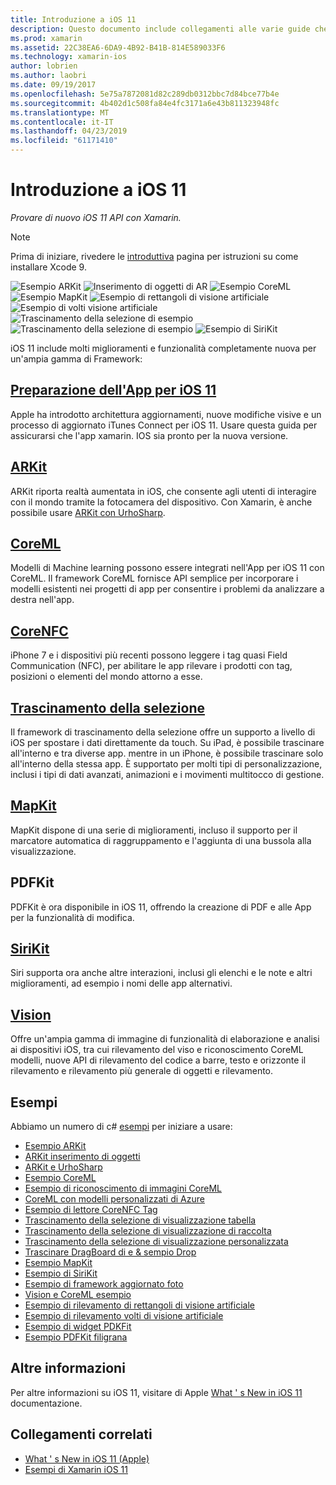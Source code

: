 ```yaml
---
title: Introduzione a iOS 11
description: Questo documento include collegamenti alle varie guide che descrivono le funzionalità di iOS 11, tra cui ARKit CoreML, MapKit, PDFKit, SiriKit, il framework Vision e altro ancora.
ms.prod: xamarin
ms.assetid: 22C38EA6-6DA9-4B92-B41B-814E589033F6
ms.technology: xamarin-ios
author: lobrien
ms.author: laobri
ms.date: 09/19/2017
ms.openlocfilehash: 5e75a7872081d82c289db0312bbc7d84bce77b4e
ms.sourcegitcommit: 4b402d1c508fa84e4fc3171a6e43b811323948fc
ms.translationtype: MT
ms.contentlocale: it-IT
ms.lasthandoff: 04/23/2019
ms.locfileid: "61171410"
---
```

# <a name="introduction-to-ios-11"></a>Introduzione a iOS 11

_Provare di nuovo iOS 11 API con Xamarin._

> [!NOTE]
> Prima di iniziare, rivedere le [introduttiva](get-started.md) pagina per istruzioni su come installare Xcode 9.

![Esempio ARKit](images/arkit.png) ![Inserimento di oggetti di AR](images/arkit2.png) ![Esempio CoreML](images/coreml.png) ![Esempio MapKit](images/mapkit.png) ![Esempio di rettangoli di visione artificiale](images/vision1.png) ![Esempio di volti visione artificiale](images/vision2.png) ![Trascinamento della selezione di esempio](images/drag-drop.png) ![Trascinamento della selezione di esempio](images/drag-drop2.png) ![Esempio di SiriKit](images/sirikit.png)

iOS 11 include molti miglioramenti e funzionalità completamente nuova per un'ampia gamma di Framework:

## <a name="preparing-your-app-for-ios-11updating-your-appindexmd"></a>[Preparazione dell'App per iOS 11](updating-your-app/index.md)

Apple ha introdotto architettura aggiornamenti, nuove modifiche visive e un processo di aggiornato iTunes Connect per iOS 11. Usare questa guida per assicurarsi che l'app xamarin. IOS sia pronto per la nuova versione.

## <a name="arkitarkitindexmd"></a>[ARKit](arkit/index.md)

ARKit riporta realtà aumentata in iOS, che consente agli utenti di interagire con il mondo tramite la fotocamera del dispositivo.
Con Xamarin, è anche possibile usare [ARKit con UrhoSharp](arkit/urhosharp.md).

## <a name="coremlcoremlmd"></a>[CoreML](coreml.md)

Modelli di Machine learning possono essere integrati nell'App per iOS 11 con CoreML. Il framework CoreML fornisce API semplice per incorporare i modelli esistenti nei progetti di app per consentire i problemi da analizzare a destra nell'app.

## <a name="corenfccorenfcmd"></a>[CoreNFC](corenfc.md)

iPhone 7 e i dispositivi più recenti possono leggere i tag quasi Field Communication (NFC), per abilitare le app rilevare i prodotti con tag, posizioni o elementi del mondo attorno a esse.

## <a name="drag-and-dropdrag-and-dropmd"></a>[Trascinamento della selezione](drag-and-drop.md)

Il framework di trascinamento della selezione offre un supporto a livello di iOS per spostare i dati direttamente da touch. Su iPad, è possibile trascinare all'interno e tra diverse app. mentre in un iPhone, è possibile trascinare solo all'interno della stessa app. È supportato per molti tipi di personalizzazione, inclusi i tipi di dati avanzati, animazioni e i movimenti multitocco di gestione.

## <a name="mapkitmapkitmd"></a>[MapKit](mapkit.md)

MapKit dispone di una serie di miglioramenti, incluso il supporto per il marcatore automatica di raggruppamento e l'aggiunta di una bussola alla visualizzazione.

## <a name="pdfkit"></a>PDFKit

PDFKit è ora disponibile in iOS 11, offrendo la creazione di PDF e alle App per la funzionalità di modifica.

## <a name="sirikitsirikitmd"></a>[SiriKit](sirikit.md)

Siri supporta ora anche altre interazioni, inclusi gli elenchi e le note e altri miglioramenti, ad esempio i nomi delle app alternativi.

## <a name="visionvisionmd"></a>[Vision](vision.md)

Offre un'ampia gamma di immagine di funzionalità di elaborazione e analisi ai dispositivi iOS, tra cui rilevamento del viso e riconoscimento CoreML modelli, nuove API di rilevamento del codice a barre, testo e orizzonte il rilevamento e rilevamento più generale di oggetti e rilevamento.

## <a name="samples"></a>Esempi

Abbiamo un numero di c# [esempi](https://developer.xamarin.com/samples/ios/iOS11/) per iniziare a usare:

* [Esempio ARKit](https://developer.xamarin.com/samples/monotouch/ios11/ARKitSample/)
* [ARKit inserimento di oggetti](https://developer.xamarin.com/samples/monotouch/ios11/ARKitPlacingObjects/)
* [ARKit e UrhoSharp](arkit/urhosharp.md)
* [Esempio CoreML](https://developer.xamarin.com/samples/monotouch/ios11/CoreML)
* [Esempio di riconoscimento di immagini CoreML](https://developer.xamarin.com/samples/monotouch/ios11/CoreMLImageRecognition)
* [CoreML con modelli personalizzati di Azure](https://developer.xamarin.com/samples/monotouch/ios11/CoreMLAzureModel)
* [Esempio di lettore CoreNFC Tag](https://developer.xamarin.com/samples/monotouch/ios11/NFCTagReader/)
* [Trascinamento della selezione di visualizzazione tabella](https://developer.xamarin.com/samples/monotouch/ios11/DragAndDropTableView)
* [Trascinamento della selezione di visualizzazione di raccolta](https://developer.xamarin.com/samples/monotouch/ios11/DragAndDropCollectionView)
* [Trascinamento della selezione di visualizzazione personalizzata](https://developer.xamarin.com/samples/monotouch/ios11/DragAndDropCustomView)
* [Trascinare DragBoard di e & sempio Drop](https://developer.xamarin.com/samples/monotouch/ios11/DragAndDropDragBoard)
* [Esempio MapKit](https://developer.xamarin.com/samples/monotouch/ios11/MapKitSample)
* [Esempio di SiriKit](https://developer.xamarin.com/samples/monotouch/ios11/SiriKitSample/)
* [Esempio di framework aggiornato foto](https://developer.xamarin.com/samples/monotouch/ios11/SamplePhotoApp/)
* [Vision e CoreML esempio](https://developer.xamarin.com/samples/monotouch/ios11/CoreMLVision)
* [Esempio di rilevamento di rettangoli di visione artificiale](https://developer.xamarin.com/samples/monotouch/ios11/VisionRects)
* [Esempio di rilevamento volti di visione artificiale](https://developer.xamarin.com/samples/monotouch/ios11/VisionFaces)
* [Esempio di widget PDKFit](https://developer.xamarin.com/samples/monotouch/ios11/PDFAnnotationWidgetsAdvanced)
* [Esempio PDFKit filigrana](https://developer.xamarin.com/samples/monotouch/ios11/PDFDocumentWatermark)

## <a name="more-information"></a>Altre informazioni

Per altre informazioni su iOS 11, visitare di Apple [What ' s New in iOS 11](https://developer.apple.com/ios/) documentazione.


## <a name="related-links"></a>Collegamenti correlati

- [What ' s New in iOS 11 (Apple)](https://developer.apple.com/ios/)
- [Esempi di Xamarin iOS 11](https://developer.xamarin.com/samples/ios/iOS11/)

